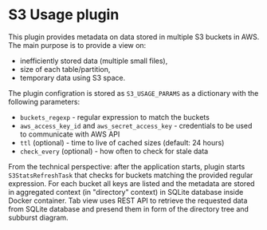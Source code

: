 # S3 Usage plugin

This plugin provides metadata on data stored in multiple S3 buckets in AWS. The main
purpose is to provide a view on:
 * inefficiently stored data (multiple small files),
 * size of each table/partition,
 * temporary data using S3 space.

The plugin configration is stored as `S3_USAGE_PARAMS` as a dictionary with the 
following parameters:
 * `buckets_regexp` - regular expression to match the buckets
 * `aws_access_key_id` and `aws_secret_access_key` - credentials to be used to communicate
   with AWS API
 * `ttl` (optional) - time to live of cached sizes (default: 24 hours)
 * `check_every` (optional) - how often to check for stale data

From the technical perspective: after the application starts, plugin starts `S3StatsRefreshTask`
that checks for buckets matching the provided regular expression. For each bucket all keys
are listed and the metadata are stored in aggregated context (in "directory" context) in 
SQLite database inside Docker container. Tab view uses REST API to retrieve the requested 
data from SQLite database and presend them in form of the directory tree and subburst
diagram.